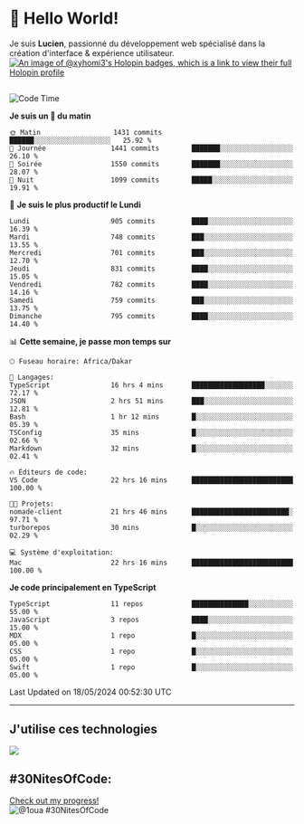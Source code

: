 # 👋 Hello World!

Je suis **Lucien**, passionné du développement web spécialisé dans la création d'interface & expérience utilisateur.
[![An image of @xyhomi3's Holopin badges, which is a link to view their full Holopin profile](https://holopin.me/xyhomi3)](https://holopin.io/@xyhomi3)

##

<!--START_SECTION:waka-->
![Code Time](http://img.shields.io/badge/Code%20Time-1%2C187%20hrs%204%20mins-blue)

**Je suis un 🐤 du matin** 

```text
🌞 Matin                  1431 commits        ██████░░░░░░░░░░░░░░░░░░░   25.92 % 
🌆 Journée                1441 commits        ███████░░░░░░░░░░░░░░░░░░   26.10 % 
🌃 Soirée                 1550 commits        ███████░░░░░░░░░░░░░░░░░░   28.07 % 
🌙 Nuit                   1099 commits        █████░░░░░░░░░░░░░░░░░░░░   19.91 % 
```
📅 **Je suis le plus productif le Lundi** 

```text
Lundi                    905 commits         ████░░░░░░░░░░░░░░░░░░░░░   16.39 % 
Mardi                    748 commits         ███░░░░░░░░░░░░░░░░░░░░░░   13.55 % 
Mercredi                 701 commits         ███░░░░░░░░░░░░░░░░░░░░░░   12.70 % 
Jeudi                    831 commits         ████░░░░░░░░░░░░░░░░░░░░░   15.05 % 
Vendredi                 782 commits         ████░░░░░░░░░░░░░░░░░░░░░   14.16 % 
Samedi                   759 commits         ███░░░░░░░░░░░░░░░░░░░░░░   13.75 % 
Dimanche                 795 commits         ████░░░░░░░░░░░░░░░░░░░░░   14.40 % 
```


📊 **Cette semaine, je passe mon temps sur** 

```text
🕑︎ Fuseau horaire: Africa/Dakar

💬 Langages: 
TypeScript               16 hrs 4 mins       ██████████████████░░░░░░░   72.17 % 
JSON                     2 hrs 51 mins       ███░░░░░░░░░░░░░░░░░░░░░░   12.81 % 
Bash                     1 hr 12 mins        █░░░░░░░░░░░░░░░░░░░░░░░░   05.39 % 
TSConfig                 35 mins             █░░░░░░░░░░░░░░░░░░░░░░░░   02.66 % 
Markdown                 32 mins             █░░░░░░░░░░░░░░░░░░░░░░░░   02.41 % 

🔥 Éditeurs de code: 
VS Code                  22 hrs 16 mins      █████████████████████████   100.00 % 

🐱‍💻 Projets: 
nomade-client            21 hrs 46 mins      ████████████████████████░   97.71 % 
turborepos               30 mins             █░░░░░░░░░░░░░░░░░░░░░░░░   02.29 % 

💻 Système d'exploitation: 
Mac                      22 hrs 16 mins      █████████████████████████   100.00 % 
```

**Je code principalement en TypeScript** 

```text
TypeScript               11 repos            ██████████████░░░░░░░░░░░   55.00 % 
JavaScript               3 repos             ████░░░░░░░░░░░░░░░░░░░░░   15.00 % 
MDX                      1 repo              █░░░░░░░░░░░░░░░░░░░░░░░░   05.00 % 
CSS                      1 repo              █░░░░░░░░░░░░░░░░░░░░░░░░   05.00 % 
Swift                    1 repo              █░░░░░░░░░░░░░░░░░░░░░░░░   05.00 % 
```




 Last Updated on 18/05/2024 00:52:30 UTC
<!--END_SECTION:waka-->
---

## J'utilise ces technologies

<p align="left">
  <a href="https://skillicons.dev">
    <img src="https://skillicons.dev/icons?i=ts,js,md,scss,tailwind,react,redux,docker,express,astro,vite,nextjs,vercel,figma,ableton" />
  </a>
</p>

## #30NitesOfCode:
  [Check out my progress!](https://www.codedex.io/@1oua/30-nites-of-code)  
  ![@1oua #30NitesOfCode](https://www.codedex.io/api/petStatus?user=1oua)
